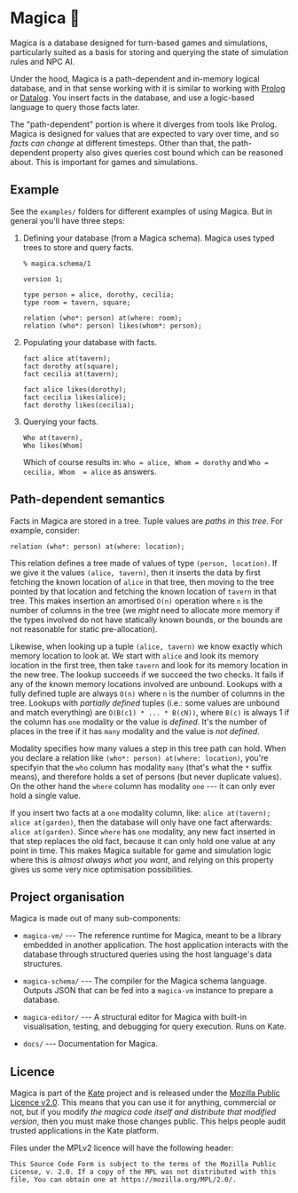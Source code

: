 # Magica 🔮

Magica is a database designed for turn-based games and simulations, particularly suited as a basis for storing and querying the state of simulation rules and NPC AI.

Under the hood, Magica is a path-dependent and in-memory logical database, and in that sense working with it is similar to working with [Prolog][] or [Datalog][]. You insert facts in the database, and use a logic-based language to query those facts later.

The "path-dependent" portion is where it diverges from tools like Prolog. Magica is designed for values that are expected to vary over time, and so _facts can change_ at different timesteps. Other than that, the path-dependent property also gives queries cost bound which can be reasoned about. This is important for games and simulations.

## Example

See the `examples/` folders for different examples of using Magica. But in general you'll have three steps:

1. Defining your database (from a Magica schema). Magica uses typed trees to store and query facts.

   ```
   % magica.schema/1

   version 1;

   type person = alice, dorothy, cecilia;
   type room = tavern, square;

   relation (who*: person) at(where: room);
   relation (who*: person) likes(whom*: person);
   ```

2. Populating your database with facts.

   ```
   fact alice at(tavern);
   fact dorothy at(square);
   fact cecilia at(tavern);

   fact alice likes(dorothy);
   fact cecilia likes(alice);
   fact dorothy likes(cecilia);
   ```

3. Querying your facts.

   ```
   Who at(tavern),
   Who likes(Whom)
   ```

   Which of course results in: `Who = alice, Whom = dorothy` and `Who = cecilia, Whom  = alice` as answers.

## Path-dependent semantics

Facts in Magica are stored in a tree. Tuple values are _paths in this tree_. For example, consider:

```
relation (who*: person) at(where: location);
```

This relation defines a tree made of values of type `(person, location)`. If we give it the values `(alice, tavern)`, then it inserts the data by first fetching the known location of `alice` in that tree, then moving to the tree pointed by that location and fetching the known location of `tavern` in that tree. This makes insertion an amortised `O(n)` operation where `n` is the number of columns in the tree (we _might_ need to allocate more memory if the types involved do not have statically known bounds, or the bounds are not reasonable for static pre-allocation).

Likewise, when looking up a tuple `(alice, tavern)` we know exactly which memory location to look at. We start with `alice` and look its memory location in the first tree, then take `tavern` and look for its memory location in the new tree. The lookup succeeds if we succeed the two checks. It fails if any of the known memory locations involved are unbound. Lookups with a fully defined tuple are always `O(n)` where `n` is the number of columns in the tree. Lookups with _partially defined_ tuples (i.e.: some values are unbound and match everything) are `O(B(c1) * ... * B(cN))`, where `B(c)` is always 1 if the column has `one` modality or the value is _defined_. It's the number of places in the tree if it has `many` modality and the value is _not defined_.

Modality specifies how many values a step in this tree path can hold. When you declare a relation like `(who*: person) at(where: location)`, you're specifyin that the `who` column has modality `many` (that's what the `*` suffix means), and therefore holds a set of persons (but never duplicate values). On the other hand the `where` column has modality `one` --- it can only ever hold a single value.

If you insert two facts at a `one` modality column, like: `alice at(tavern); alice at(garden)`, then the database will only have one fact afterwards: `alice at(garden)`. Since `where` has `one` modality, any new fact inserted in that step replaces the old fact, because it can only hold one value at any point in time. This makes Magica suitable for game and simulation logic where this is _almost always what you want_, and relying on this property gives us some very nice optimisation possibilities.

## Project organisation

Magica is made out of many sub-components:

- `magica-vm/` --- The reference runtime for Magica, meant to be a library embedded in another application. The host application interacts with the database through structured queries using the host language's data structures.

- `magica-schema/` --- The compiler for the Magica schema language. Outputs JSON that can be fed into a `magica-vm` instance to prepare a database.

- `magica-editor/` --- A structural editor for Magica with built-in visualisation, testing, and debugging for query execution. Runs on Kate.

- `docs/` --- Documentation for Magica.

## Licence

Magica is part of the [Kate](https://github.com/qteatime/kate) project and is released under the [Mozilla Public Licence v2.0][mpl]. This means that you can use it for anything, commercial or not, but if you modify _the magica code itself and distribute that modified version_, then you must make those changes public. This helps people audit trusted applications in the Kate platform.

Files under the MPLv2 licence will have the following header:

```
This Source Code Form is subject to the terms of the Mozilla Public
License, v. 2.0. If a copy of the MPL was not distributed with this
file, You can obtain one at https://mozilla.org/MPL/2.0/.
```

[mpl]: https://www.mozilla.org/en-US/MPL/
[Prolog]: https://en.wikipedia.org/wiki/Prolog
[Datalog]: https://en.wikipedia.org/wiki/Datalog

